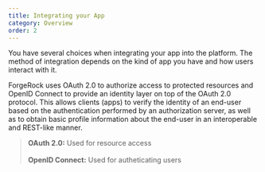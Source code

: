 ```yaml
---
title: Integrating your App
category: Overview
order: 2
---
```


You have several choices when integrating your app into the platform. The method of integration depends on the kind of app you have and how users interact with it.

ForgeRock uses OAuth 2.0 to authorize access to protected resources and OpenID Connect to provide an identity layer on top of the OAuth 2.0 protocol. This allows clients (apps) to verify the identity of an end-user based on the authentication performed by an authorization server, as well as to obtain basic profile information about the end-user in an interoperable and REST-like manner. 


> **OAuth 2.0:** Used for resource access
<br><br>
> **OpenID Connect:** Used for autheticating users


